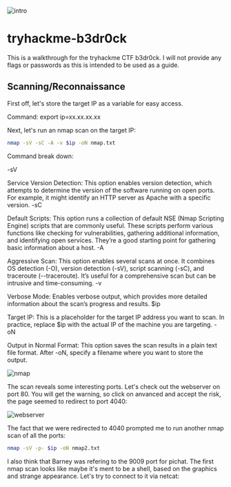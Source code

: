 ![intro](https://github.com/user-attachments/assets/b4dd2b6f-7f4a-4c47-8106-8f6e50a3ca69)

# tryhackme-b3dr0ck

This is a walkthrough for the tryhackme CTF b3dr0ck. I will not provide any flags or passwords as this is intended to be used as a guide. 

## Scanning/Reconnaissance

First off, let's store the target IP as a variable for easy access.

Command: export ip=xx.xx.xx.xx

Next, let's run an nmap scan on the target IP:
```bash
nmap -sV -sC -A -v $ip -oN nmap.txt
```

Command break down:

-sV

Service Version Detection: This option enables version detection, which attempts to determine the version of the software running on open ports. For example, it might identify an HTTP server as Apache with a specific version.
-sC

Default Scripts: This option runs a collection of default NSE (Nmap Scripting Engine) scripts that are commonly useful. These scripts perform various functions like checking for vulnerabilities, gathering additional information, and identifying open services. They’re a good starting point for gathering basic information about a host.
-A

Aggressive Scan: This option enables several scans at once. It combines OS detection (-O), version detection (-sV), script scanning (-sC), and traceroute (--traceroute). It’s useful for a comprehensive scan but can be intrusive and time-consuming.
-v

Verbose Mode: Enables verbose output, which provides more detailed information about the scan’s progress and results.
$ip

Target IP: This is a placeholder for the target IP address you want to scan. In practice, replace $ip with the actual IP of the machine you are targeting.
-oN

Output in Normal Format: This option saves the scan results in a plain text file format. After -oN, specify a filename where you want to store the output.

![nmap](https://github.com/user-attachments/assets/e2558fcf-a2ce-4ac4-b028-8e07c5e533d1)

The scan reveals some interesting ports. Let's check out the webserver on port 80. You will get the warning, so click on anvanced and accept the risk, the page seemed to redirect to port 4040:

![webserver](https://github.com/user-attachments/assets/1fd2fb9f-366a-4d32-8534-28ecd1f420f5)

The fact that we were redirected to 4040 prompted me to run another nmap scan of all the ports:
``` bash
nmap -sV -p- $ip -oN nmap2.txt
```
I also think that Barney was refering to the 9009 port for pichat. The first nmap scan looks like maybe it's ment to be a shell, based on the graphics and strange appearance. Let's try to connect to it via netcat:
